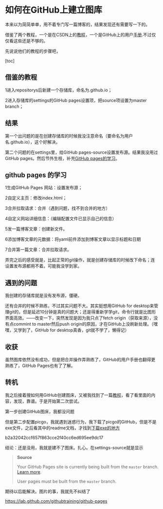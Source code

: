 # 如何在GitHub上建立图库

本来以为简简单单，用不着专门写一篇博客的，结果发现还有需要写一下的。

借鉴了两个教程，一个是在CSDN上的[教程](https://blog.csdn.net/int1282951082/article/details/95236240)，一个是GitHub上的用户[手册](https://help.github.com/en/github/working-with-github-pages/creating-a-github-pages-site).不过仅仅看这些还是不够的。

先说说他们的教程的步骤吧，

[toc]

## 借鉴的教程

1进入repositorys后新建一个存储库，命名为<user>.github.io；

2进入存储库的settings的GitHub pages设置项，把source项设置为master branch；

## 结果

第一个出问题的是在创建存储库的时候我没注意命名（要命名为用户名.github.io），这个好解决。

第二个问题的在settings里，给GitHub pages-source设置发布源。结果我没用过GitHub pages。然后节外生枝，补充[GitHub pages的学习](https://lab.github.com/githubtraining/github-pages)。

## github pages 的学习

1生成GitHub Pages 网站：设置发布源；

2自定义主页：修改index.html；

3合并拉取请求：合并（遇到问题，找不到合并的地方）

4自定义网站详细信息：（编辑配置文件已显示自己的信息）

5发一篇博客文章：创建新文件。

6添加博客文章的元数据：将yaml前件添加到博客文章以显示标题和日期

7合并第一篇文章：合并拉取请求。

弄完之后的感受就是，比起正常的git操作，就是创建存储库的时候改下命名；连设置发布源都用不着。可能我没学到家。

## 遇到的问题

我创建的存储库就是没有发布源，僵硬。

还有合并的时候不熟练，不过其实问题不大。其实挺想用GitHub for desktop来管理git的，但是延迟10分钟是真的问题大；还是得重新学学git，命令行就是比图形界面高效。——改变一下，突然发现是因为我只点了fetch origin（获取来源），没有点commint to master然后push origin的原因，才在GitHub上没刷新处理。（嘿嘿，又学到了，GitHub for desktop真香，git就不学了，懒得记）

## 收获

虽然图库依然没有成功，但是把合并操作弄熟练了，GitHub的用户手册也翻得更熟练了，GitHub Pages也有了了解。

## 转机

我之后接着搜如何用GitHub创建图床，又被我找到了一篇[教程](https://www.cnblogs.com/ly-2019/p/11828790.html)，看了看里面的内容，发现，靠谱。于是开始第二次尝试。

第一步创建GitHub图床，我都没问题

但是第二步配置picgo，我就遇到迷惑行为，我下载了picgo的GitHub，但是不是exe文件，之后看其中的readme文档，才找到[下载exe的地方](https://github.com/Molunerfinn/PicGo/releases)

b2a32042ccf657f863cce2f40cc6ed695ee9dc17

结论：还是没用，我就是建不了图床。扎心。在settings-source就是显示

> **Source**
>
> Your GitHub Pages site is currently being built from the `master` branch. [Learn more](https://help.github.com/articles/configuring-a-publishing-source-for-github-pages/).
>
> User pages must be built from the `master` branch.
>

期待以后能解决。图片的事，我就先不纠结了

https://lab.github.com/githubtraining/github-pages

